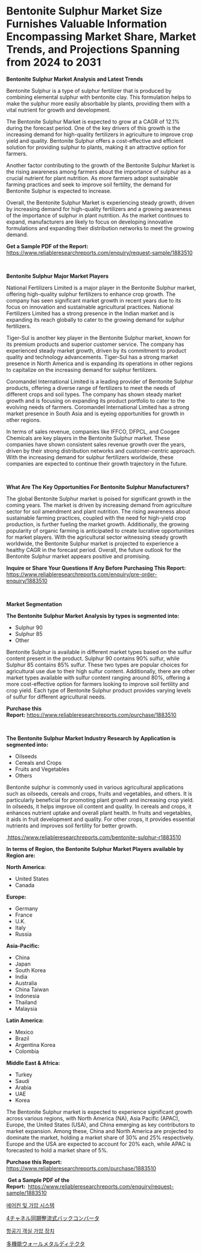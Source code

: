 <p><h1>Bentonite Sulphur Market Size Furnishes Valuable Information Encompassing Market Share, Market Trends, and Projections Spanning from 2024 to 2031</h1></p><p><strong>Bentonite Sulphur Market Analysis and Latest Trends</strong></p>
<p><p>Bentonite Sulphur is a type of sulphur fertilizer that is produced by combining elemental sulphur with bentonite clay. This formulation helps to make the sulphur more easily absorbable by plants, providing them with a vital nutrient for growth and development.</p><p>The Bentonite Sulphur Market is expected to grow at a CAGR of 12.1% during the forecast period. One of the key drivers of this growth is the increasing demand for high-quality fertilizers in agriculture to improve crop yield and quality. Bentonite Sulphur offers a cost-effective and efficient solution for providing sulphur to plants, making it an attractive option for farmers.</p><p>Another factor contributing to the growth of the Bentonite Sulphur Market is the rising awareness among farmers about the importance of sulphur as a crucial nutrient for plant nutrition. As more farmers adopt sustainable farming practices and seek to improve soil fertility, the demand for Bentonite Sulphur is expected to increase.</p><p>Overall, the Bentonite Sulphur Market is experiencing steady growth, driven by increasing demand for high-quality fertilizers and a growing awareness of the importance of sulphur in plant nutrition. As the market continues to expand, manufacturers are likely to focus on developing innovative formulations and expanding their distribution networks to meet the growing demand.</p></p>
<p><strong>Get a Sample PDF of the Report:&nbsp;</strong> <a href="https://www.reliableresearchreports.com/enquiry/request-sample/1883510">https://www.reliableresearchreports.com/enquiry/request-sample/1883510</a></p>
<p>&nbsp;</p>
<p><strong>Bentonite Sulphur Major Market Players</strong></p>
<p><p>National Fertilizers Limited is a major player in the Bentonite Sulphur market, offering high-quality sulphur fertilizers to enhance crop growth. The company has seen significant market growth in recent years due to its focus on innovation and sustainable agricultural practices. National Fertilizers Limited has a strong presence in the Indian market and is expanding its reach globally to cater to the growing demand for sulphur fertilizers.</p><p>Tiger-Sul is another key player in the Bentonite Sulphur market, known for its premium products and superior customer service. The company has experienced steady market growth, driven by its commitment to product quality and technology advancements. Tiger-Sul has a strong market presence in North America and is expanding its operations in other regions to capitalize on the increasing demand for sulphur fertilizers.</p><p>Coromandel International Limited is a leading provider of Bentonite Sulphur products, offering a diverse range of fertilizers to meet the needs of different crops and soil types. The company has shown steady market growth and is focusing on expanding its product portfolio to cater to the evolving needs of farmers. Coromandel International Limited has a strong market presence in South Asia and is eyeing opportunities for growth in other regions.</p><p>In terms of sales revenue, companies like IFFCO, DFPCL, and Coogee Chemicals are key players in the Bentonite Sulphur market. These companies have shown consistent sales revenue growth over the years, driven by their strong distribution networks and customer-centric approach. With the increasing demand for sulphur fertilizers worldwide, these companies are expected to continue their growth trajectory in the future.</p></p>
<p>&nbsp;</p>
<p><strong>What Are The Key Opportunities For Bentonite Sulphur Manufacturers?</strong></p>
<p><p>The global Bentonite Sulphur market is poised for significant growth in the coming years. The market is driven by increasing demand from agriculture sector for soil amendment and plant nutrition. The rising awareness about sustainable farming practices, coupled with the need for high-yield crop production, is further fueling the market growth. Additionally, the growing popularity of organic farming is anticipated to create lucrative opportunities for market players. With the agricultural sector witnessing steady growth worldwide, the Bentonite Sulphur market is projected to experience a healthy CAGR in the forecast period. Overall, the future outlook for the Bentonite Sulphur market appears positive and promising.</p></p>
<p><strong>Inquire or Share Your Questions If Any Before Purchasing This Report:</strong> <a href="https://www.reliableresearchreports.com/enquiry/pre-order-enquiry/1883510">https://www.reliableresearchreports.com/enquiry/pre-order-enquiry/1883510</a></p>
<p>&nbsp;</p>
<p><strong>Market Segmentation</strong></p>
<p><strong>The Bentonite Sulphur Market Analysis by types is segmented into:</strong></p>
<p><ul><li>Sulphur 90</li><li>Sulphur 85</li><li>Other</li></ul></p>
<p><p>Bentonite Sulphur is available in different market types based on the sulfur content present in the product. Sulphur 90 contains 90% sulfur, while Sulphur 85 contains 85% sulfur. These two types are popular choices for agricultural use due to their high sulfur content. Additionally, there are other market types available with sulfur content ranging around 80%, offering a more cost-effective option for farmers looking to improve soil fertility and crop yield. Each type of Bentonite Sulphur product provides varying levels of sulfur for different agricultural needs.</p></p>
<p><strong>Purchase this Report:&nbsp;</strong><a href="https://www.reliableresearchreports.com/purchase/1883510">https://www.reliableresearchreports.com/purchase/1883510</a></p>
<p>&nbsp;</p>
<p><strong>The Bentonite Sulphur Market Industry Research by Application is segmented into:</strong></p>
<p><ul><li>Oilseeds</li><li>Cereals and Crops</li><li>Fruits and Vegetables</li><li>Others</li></ul></p>
<p><p>Bentonite sulphur is commonly used in various agricultural applications such as oilseeds, cereals and crops, fruits and vegetables, and others. It is particularly beneficial for promoting plant growth and increasing crop yield. In oilseeds, it helps improve oil content and quality. In cereals and crops, it enhances nutrient uptake and overall plant health. In fruits and vegetables, it aids in fruit development and quality. For other crops, it provides essential nutrients and improves soil fertility for better growth.</p></p>
<p><a href="https://www.reliableresearchreports.com/bentonite-sulphur-r1883510">&nbsp;https://www.reliableresearchreports.com/bentonite-sulphur-r1883510</a></p>
<p><strong>In terms of Region, the Bentonite Sulphur Market Players available by Region are:</strong></p>
<p>
    <p> <strong> North America: </strong>
        <ul>
            <li>United States</li>
            <li>Canada</li>
        </ul>
        </p> 
    <p> <strong> Europe: </strong>
        <ul>
            <li>Germany</li>
            <li>France</li>
            <li>U.K.</li>
            <li>Italy</li>
            <li>Russia</li>
        </ul>
        </p> 
    <p> <strong> Asia-Pacific: </strong>
        <ul>
            <li>China</li>
            <li>Japan</li>
            <li>South Korea</li>
            <li>India</li>
            <li>Australia</li>
            <li>China Taiwan</li>
            <li>Indonesia</li>
            <li>Thailand</li>
            <li>Malaysia</li>
        </ul>
        </p> 
    <p> <strong> Latin America: </strong>
        <ul>
            <li>Mexico</li>
            <li>Brazil</li>
            <li>Argentina Korea</li>
            <li>Colombia</li>
        </ul>
        </p> 
    <p> <strong> Middle East & Africa: </strong>
        <ul>
            <li>Turkey</li>
            <li>Saudi</li>
            <li>Arabia</li>
            <li>UAE</li>
            <li>Korea</li>
        </ul>
    </p>
    </p>
<p><p>The Bentonite Sulphur market is expected to experience significant growth across various regions, with North America (NA), Asia Pacific (APAC), Europe, the United States (USA), and China emerging as key contributors to market expansion. Among these, China and North America are projected to dominate the market, holding a market share of 30% and 25% respectively. Europe and the USA are expected to account for 20% each, while APAC is forecasted to hold a market share of 5%.</p></p>
<p><strong>Purchase this Report: </strong><a href="https://www.reliableresearchreports.com/purchase/1883510">https://www.reliableresearchreports.com/purchase/1883510</a></p>
<p>&nbsp;<strong>Get a Sample PDF of the Report:&nbsp;&nbsp;</strong><a href="https://www.reliableresearchreports.com/enquiry/request-sample/1883510">https://www.reliableresearchreports.com/enquiry/request-sample/1883510</a></p>
<p><strong></strong></p>
<p><p><a href="https://medium.com/@bartlakin95/%EC%97%90%EC%96%B4%EC%BB%A8-%EB%B0%8F-%EA%B0%80%EC%95%95-%EC%8B%9C%EC%8A%A4%ED%85%9C-%EC%8B%9C%EC%9E%A5-2024%EB%85%84%EB%B6%80%ED%84%B0-2031%EB%85%84%EA%B9%8C%EC%A7%80%EC%9D%98-%EC%82%B0%EC%97%85-%EB%8F%99%ED%96%A5-%EB%B0%8F-%EC%98%88%EC%B8%A1-4556c7e5eb05">에어컨 및 가압 시스템</a></p><p><a href="https://medium.com/@skyleridges76856/2024%E5%B9%B4%E3%81%8B%E3%82%892031%E5%B9%B4%E3%81%AE%E6%9C%9F%E9%96%93%E3%81%AB%E3%81%8A%E3%81%91%E3%82%8Bfour-channel-synchronous-buck-converter%E3%81%AE%E5%B8%82%E5%A0%B4%E3%82%B7%E3%82%A7%E3%82%A2%E3%81%A8%E7%AB%B6%E4%BA%89%E5%8A%9B%E3%81%AB%E9%96%A2%E3%81%99%E3%82%8B%E6%B4%9E%E5%AF%9F-48b944cbd8d7">4チャネル同期整流式バックコンバータ</a></p><p><a href="https://medium.com/@kaliwatsica/%EB%B9%84%ED%96%89%EA%B8%B0-%EC%84%A0%EC%8B%A4-%EC%95%95%EB%A0%A5-%EC%A1%B0%EC%A0%88-%EC%9E%A5%EC%B9%98-%EC%8B%9C%EC%9E%A5-%EB%8F%99%ED%96%A5-%EB%B0%8F-%EB%B6%84%EC%84%9D-%EB%AF%B8%EB%9E%98-%EC%84%B1%EC%9E%A5%EC%9D%84-%EC%9C%84%ED%95%9C-%EA%B8%B0%ED%9A%8C-%EB%B0%8F-%EB%8F%84%EC%A0%84-2024-2031-63b517b8b6e4">항공기 객실 가압 장치</a></p><p><a href="https://medium.com/@dominicalsop1/2024%E5%B9%B4%E3%81%8B%E3%82%892031%E5%B9%B4%E3%81%BE%E3%81%A7%E3%81%AE%E6%9C%9F%E9%96%93%E3%81%AB%E4%BA%88%E6%B8%AC%E3%81%95%E3%82%8C%E3%82%8B%E3%83%9E%E3%83%AB%E3%83%81%E3%83%95%E3%82%A1%E3%83%B3%E3%82%AF%E3%82%B7%E3%83%A7%E3%83%8A%E3%83%AB%E5%A3%81%E9%87%91%E5%B1%9E%E6%8E%A2%E7%9F%A5%E6%A9%9F%E5%B8%82%E5%A0%B4%E3%81%AE%E5%8B%95%E5%90%91%E3%81%A8%E6%88%90%E9%95%B7%E3%83%89%E3%83%A9%E3%82%A4%E3%83%90%E3%83%BC%E3%82%92%E5%88%86%E6%9E%90%E3%81%97%E3%81%BE%E3%81%99-7cdb4b7d0b73">多機能ウォールメタルディテクタ</a></p></p>